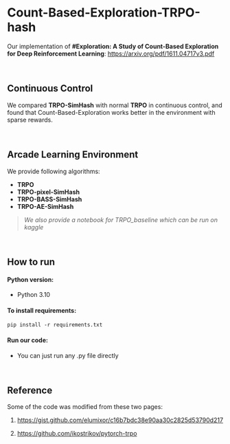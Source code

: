 # Count-Based-Exploration-TRPO-hash
Our implementation of **#Exploration: A Study of Count-Based Exploration for Deep Reinforcement Learning**: https://arxiv.org/pdf/1611.04717v3.pdf

<br>

## Continuous Control
We compared **TRPO-SimHash** with normal **TRPO** in continuous control, and found that Count-Based-Exploration works better in the environment with sparse rewards.

<br>

## Arcade Learning Environment
We provide following algorithms:
- **TRPO**
- **TRPO-pixel-SimHash**
- **TRPO-BASS-SimHash**
- **TRPO-AE-SimHash**

> *We also provide a notebook for TRPO_baseline which can be run on kaggle*

<br>

## How to run

#### Python version:
- Python 3.10

#### To install requirements:
    pip install -r requirements.txt

#### Run our code:
- You can just run any .py file directly

<br>

## Reference

Some of the code was modified from these two pages:

1. https://gist.github.com/elumixor/c16b7bdc38e90aa30c2825d53790d217

2. https://github.com/ikostrikov/pytorch-trpo

